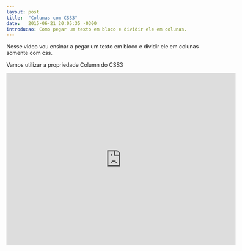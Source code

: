 ```yaml
---
layout: post
title:  "Colunas com CSS3"
date:   2015-06-21 20:05:35 -0300
introducao: Como pegar um texto em bloco e dividir ele em colunas.
---
```


Nesse video vou ensinar a pegar um texto em bloco e dividir ele em colunas somente com css.

Vamos utilizar a propriedade Column do CSS3

<iframe width="600px" height="450" src="https://www.youtube.com/embed/3T9chievzhw" frameborder="0" allowfullscreen></iframe>